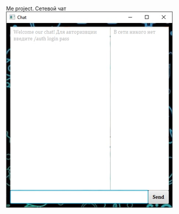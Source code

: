 Me project. Сетевой чат
![Image for project](https://github.com/OlKomar35/ChatWindow/blob/master/src/main/resources/image_project/chat1.jpg)
